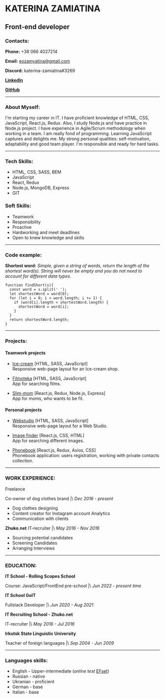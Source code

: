 # KATERINA ZAMIATINA

## Front-end developer


### Contacts:

**Phone:** +38 066 4027214

**Email:** eozamyatina@gmail.com

**Discord:** katerina-zamiatina#3269

**[LinkedIn](https://www.linkedin.com/in/ezamiatina/)**

**[GitHub](https://github.com/Katerina-Zamiatina)**

---------------

### About Myself:

I'm starting my career in IT. I have proficient knowledge of HTML, CSS, JavaScript, React.js, Redux. Also, I study Node.js and have practice in Node.js project. I have experience in Agile/Scrum methodology when working in a team.
I am really fond of programming. Learning JavaScript captures and delights me.
My strong personal qualities: self-motivation, adaptability and good team player. I'm responsible and ready for hard tasks.

---------------

### Tech Skills:

   * HTML, CSS, SASS, BEM
   * JavaScript
   * React, Redux
   * Node.js, MongoDB, Express
   * GIT

### Soft Skills:

   * Teamwork
   * Responsibility
   * Proactive
   * Hardworking and meet deadlines
   * Open to knew knowledge and skills

---------------

### Code example:

**Shortest word:** *Simple, given a string of words, return the length of the shortest word(s). String will never be empty and you do not need to account for different data types.*

```
function findShort(s){
  const word = s.split(' ');
  let shortestWord = word[0];
  for (let i = 0; i < word.length; i += 1) {
    if (word[i].length < shortestWord.length) {
      shortestWord = word[i];
    }
  }
  return shortestWord.length;
}
```
---------------

### Projects:


#### Teamwork projects

   * [Ice-cream](https://not-a-crutch-team.github.io/ice-cream-from-group-4/)
   [HTML, SASS, JavaScript]\
   Responsive web-page layout for an Ice-cream shop.

   * [Filmoteka](https://filmoteka-group4.netlify.app/)
   [HTML, SASS, JavaScript]\
   App for searching films.
   
   * [Slim-mom](https://slimmom5group.netlify.app/)
   [React.js, Redux, Node.js, Express]\
   App for moms, who wants to be fit.

#### Personal projects

   * [Webstudio](https://katerina-zamiatina.github.io/goit-markup-hw-08/)
   [HTML, SASS, JavaScript]\
   Responsive web-page layout for a Web Studio.

   * [Image finder](https://katerina-zamiatina.github.io/goit-react-hw-03-image-finder/)
   [React.js, CSS, HTML]\
   App for searching different images.

   * [Phonebook](https://amazing-phonebook.netlify.app/)
   [React.js, Redux, Axios, CSS]\
   Phonebook application: users registration, working with private contacts collection.

----------------


### WORK EXPERIENCE:

Freelance

   Co-owner of dog clothes brand |\ *Dec 2016 - present*
   * Dog clothes designing
   * Сontent creator for Instagram account Analytics
   * Communication with clients

   **Zhuko.net** IT-recruiter |\ *May 2016 - Nov 2016*
   * Sourcing potential candidates
   * Screening Candidates
   * Arranging Interviews

----------------

### EDUCATION:


**IT School - Rolling Scopes School**

Course: JavaScript/FrontEnd pre-school |\ *Jun 2022 - present time*


**IT School GoIT**

Fullstack Developer |\ *Jun 2020 - Aug 2021*


**IT Recruiting School - Zhuko.net**

IT-recruiter |\ *May 2016 - Jul 2016*

**Irkutsk State Linguistic University**

Teacher of foreign languages |\ *Sep 2004 - Jun 2009*

-------------------

### Languages skills:

   * English - Upper-intermediate (*online test* [EFset](https://www.efset.org/cert/7Ua2pv))
   * Russian - native
   * Ukranian - proficient
   * German - base
   * Italian - base

